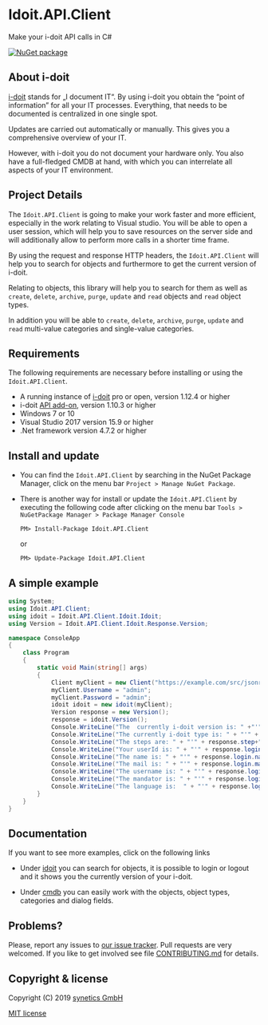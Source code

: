 # Idoit.API.Client

Make your i-doit API calls in C#

[![NuGet package](https://img.shields.io/badge/nuget-Idoit.API.Client-blue.svg)](https://www.nuget.org/packages/Idoit.API.Client/)

## About i-doit

[i-doit](https://www.i-doit.com/en) stands for „I document IT“. By using i-doit you obtain the “point of information” 
for all your IT processes. Everything, that needs to be documented is centralized in one single spot.

Updates are carried out automatically or manually. This gives you a comprehensive overview of your IT.

However, with i-doit you do not document your hardware only. You also have a full-fledged CMDB at hand, 
with which you can interrelate all aspects of your IT environment.
 
## Project Details

The `Idoit.API.Client` is going to make your work faster and more efficient, especially in the work relating to Visual studio.
You will be able to open a user session, which will help you to save resources on the server side and will 
additionally allow to perform more calls in a shorter time frame. 

By using the request and response HTTP headers, the `Idoit.API.Client` will help you to search for objects and 
furthermore to get the current version of i-doit.

Relating to objects, this library will help you to search for them as well as
`create`, `delete`, `archive`, `purge`, `update` and `read` objects and `read` object types.

In addition you will be able to `create`, `delete`, `archive`, `purge`, `update` and `read` 
multi-value categories and single-value categories.

## Requirements 

The following requirements are necessary before installing or using the `Idoit.API.Client`.

- A running instance of [i-doit](https://www.i-doit.com/en/i-doit/trial-version/) pro or open, version 1.12.4 or higher
- i-doit [API add-on](https://www.i-doit.com/en/i-doit/add-ons/api-add-on/), version 1.10.3 or higher
- Windows 7 or 10
- Visual Studio 2017 version 15.9 or higher
- .Net framework version 4.7.2 or higher

## Install and update

- You can find the `Idoit.API.Client` by searching in the NuGet Package Manager,
  click on the menu bar `Project > Manage NuGet Package`.
- There is another way for install or update the `Idoit.API.Client` by executing the following code 
  after clicking on the menu bar `Tools > NuGetPackage Manager > Package Manager Console`
  
    `PM> Install-Package Idoit.API.Client`

    or

    `PM> Update-Package Idoit.API.Client`

## A simple example

```cs
using System;
using Idoit.API.Client;
using idoit = Idoit.API.Client.Idoit.Idoit;
using Version = Idoit.API.Client.Idoit.Response.Version;

namespace ConsoleApp
{
    class Program
    {
        static void Main(string[] args)
        {
            Client myClient = new Client("https://example.com/src/jsonrpc.php", "Apikey", "en");
            myClient.Username = "admin";
            myClient.Password = "admin";
            idoit idoit = new idoit(myClient);
            Version response = new Version();
            response = idoit.Version();
            Console.WriteLine("The  currently i-doit version is: " +"'"+ response.version+"'");
            Console.WriteLine("The currently i-doit type is: " + "'" + response.type + "'" );
            Console.WriteLine("The steps are: " + "'" + response.step+"'" );
            Console.WriteLine("Your userId is: " + "'" + response.login.userId+ "'" );
            Console.WriteLine("The name is: " + "'" + response.login.name+ "'" );
            Console.WriteLine("The mail is: " + "'" + response.login.mail+ "'" );
            Console.WriteLine("The username is: " + "'" + response.login.userName+ "'" );
            Console.WriteLine("The mandator is: " + "'" + response.login.mandator+ "'" );
            Console.WriteLine("The language is:  " + "'" + response.login.language+ "'" );
        }
    }
}
```
## Documentation
 
 If you want to see more examples, click on the following links

- Under [idoit](docs/idoit.md) you can search for objects, 
  it is possible to login or logout and it shows you the currently version of  your i-doit.

- Under [cmdb](docs/cmdb/README.md) you can easily work with the objects, object types, categories and
  dialog fields.

## Problems?

Please, report any issues to [our issue tracker](https://github.com/OKT90/Idoit.API.Client/issues). 
Pull requests are very welcomed. If you like to get involved see file [CONTRIBUTING.md](CONTRIBUTING.md) for details.

## Copyright & license

Copyright (C) 2019 [synetics GmbH](https://i-doit.com/en)

[MIT license](LICENSE)
